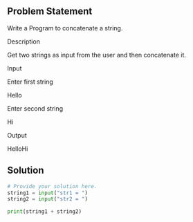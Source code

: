 ## Problem Statement 

Write a Program to concatenate a string.

Description

Get two strings as input from the user and then concatenate it.

Input

Enter first string

Hello

Enter second string

Hi

Output

HelloHi
## Solution

```python
# Provide your solution here.
string1 = input("str1 = ")
string2 = input("str2 = ")

print(string1 + string2)
